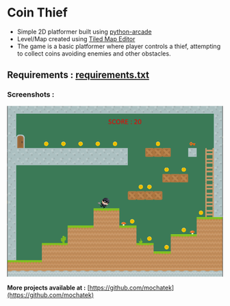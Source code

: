 # Coin Thief

- Simple 2D platformer built using [python-arcade](https://arcade.academy/)
- Level/Map created using [Tiled Map Editor](https://www.mapeditor.org/)
- The game is a basic platformer where player controls a thief, attempting to collect coins avoiding enemies and other obstacles.

**Requirements :** [requirements.txt](https://www.microsoft.com/en-us/download/details.aspx?id=5721)
---

### Screenshots :
![screenshot 1](https://github.com/mochatek/coin_thief/blob/master/coin_thief.PNG)

**More projects available at :** [https://github.com/mochatek](https://github.com/mochatek)
